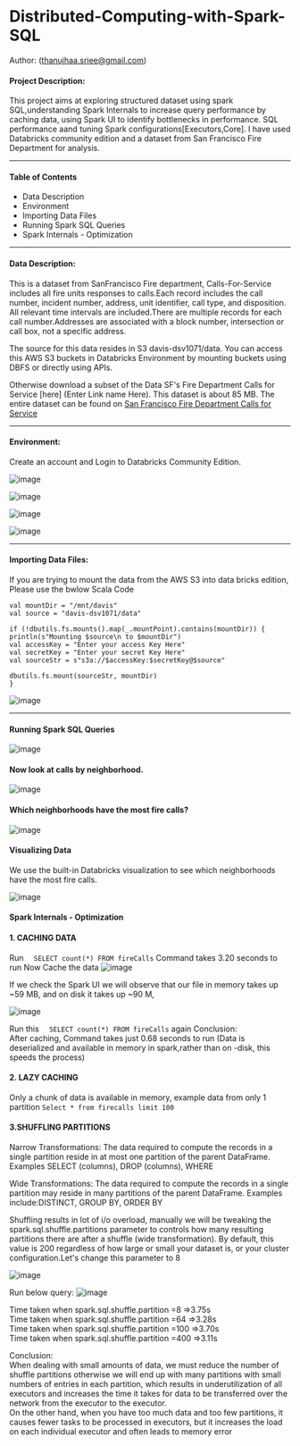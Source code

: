 # Distributed-Computing-with-Spark-SQL
Author: (thanujhaa.sriee@gmail.com)</br>

#### Project Description:<br>
This project aims at exploring structured dataset using spark SQL,understanding Spark Internals to increase query performance by caching data, using Spark UI to identify bottlenecks in performance. SQL performance aand  tuning Spark configurations[Executors,Core]. I have used Databricks community edition and a dataset from San Francisco Fire Department for analysis.

<hr>

#### Table of Contents
* Data Description
* Environment
* Importing Data Files
* Running Spark SQL Queries
* Spark Internals - Optimization

<hr>

#### Data Description:<br>
This is a dataset from SanFrancisco Fire department, Calls-For-Service includes all fire units responses to calls.Each record includes the call number, incident number, address, unit identifier, call type, and disposition. All relevant time intervals are included.There are multiple records for each call number.Addresses are associated with a block number, intersection or call box, not a specific address.</br>

The source for this data resides in S3 davis-dsv1071/data. You can access this AWS S3 buckets in Databricks Environment by mounting buckets using DBFS or directly using APIs.

Otherwise download a subset of the Data SF's Fire Department Calls for Service [here] (Enter Link name Here). This dataset is about 85 MB.
The entire dataset can be found on [San Francisco Fire Department Calls for Service](https://data.sfgov.org/Public-Safety/Fire-Department-Calls-for-Service/nuek-vuh3/data)</br>

<hr>

#### Environment:</br>

Create an account and Login to Databricks Community Edition.

![image](https://user-images.githubusercontent.com/69738890/100491118-ca534c00-30e6-11eb-868b-4bbe8909a818.png)

![image](https://user-images.githubusercontent.com/69738890/100491124-dfc87600-30e6-11eb-9c03-04769a9f226e.png)

![image](https://user-images.githubusercontent.com/69738890/100491155-1e5e3080-30e7-11eb-9410-e0bcd2f7f260.png)

![image](https://user-images.githubusercontent.com/69738890/100491218-75fc9c00-30e7-11eb-9e76-df11afc3892b.png)

<hr>

#### Importing Data Files:</br>

If you are trying to mount the data from the AWS S3 into data bricks edition, Please use the bwlow Scala Code

```
val mountDir = "/mnt/davis"
val source = "davis-dsv1071/data"

if (!dbutils.fs.mounts().map(_.mountPoint).contains(mountDir)) {
println(s"Mounting $source\n to $mountDir")
val accessKey = "Enter your access Key Here"
val secretKey = "Enter your secret Key Here"
val sourceStr = s"s3a://$accessKey:$secretKey@$source"

dbutils.fs.mount(sourceStr, mountDir)
}
```

![image](https://user-images.githubusercontent.com/69738890/100490743-56637480-30e3-11eb-9143-d42a30d311ab.png)

<hr>

#### Running Spark SQL Queries

![image](https://user-images.githubusercontent.com/69738890/100490775-b528ee00-30e3-11eb-9ff2-577e85ca8bbe.png)

#### Now look at calls by neighborhood.

![image](https://user-images.githubusercontent.com/69738890/100490854-98d98100-30e4-11eb-99c6-7cf91d46a170.png)

#### Which neighborhoods have the most fire calls?

![image](https://user-images.githubusercontent.com/69738890/100490795-e1dd0580-30e3-11eb-8772-364f48c39ba1.png)

#### Visualizing Data

We use the built-in Databricks visualization to see which neighborhoods have the most fire calls.

![image](https://user-images.githubusercontent.com/69738890/100490813-1c46a280-30e4-11eb-81e0-b8602b62c200.png)

#### Spark Internals - Optimization
#### 1. CACHING DATA

Run ```  SELECT count(*) FROM fireCalls```
Command takes 3.20 seconds to run 
Now Cache the data
![image](https://user-images.githubusercontent.com/69738890/100491620-a98cf580-30ea-11eb-9ac8-4325f4bbffc0.png)

If we check the Spark UI we will observe that our file in memory takes up ~59 MB, and on disk it takes up ~90 M,

![image](https://user-images.githubusercontent.com/69738890/100491866-af83d600-30ec-11eb-9775-72f9b93a4e25.png)

Run this ```  SELECT count(*) FROM fireCalls``` again
Conclusion:</br>
After caching, Command takes just 0.68 seconds to run (Data is deserialized and available in memory in spark,rather than on -disk, this speeds the process)

#### 2. LAZY CACHING

Only a chunk of data is available in memory, example data from only 1 partition
```Select * from firecalls limit 100```

#### 3.SHUFFLING PARTITIONS
Narrow Transformations: The data required to compute the records in a single partition reside in at most one partition of the parent DataFrame.
Examples SELECT (columns), DROP (columns), WHERE</br>

Wide Transformations: The data required to compute the records in a single partition may reside in many partitions of the parent DataFrame.
Examples include:DISTINCT, GROUP BY, ORDER BY</br>

Shuffling results in lot of i/o overload, manually we will be tweaking the spark.sql.shuffle.partitions parameter to controls how many resulting partitions there are after a   shuffle (wide transformation). By default, this value is 200 regardless of how large or small your dataset is, or your cluster configuration.Let's change this parameter to 8

![image](https://user-images.githubusercontent.com/69738890/100492310-69307600-30f0-11eb-9766-d34789b799da.png)

Run below query:
![image](https://user-images.githubusercontent.com/69738890/100492367-ecea6280-30f0-11eb-8812-83de2d9ca991.png)</br>

Time taken when spark.sql.shuffle.partition =8  =>3.75s</br>
Time taken when spark.sql.shuffle.partition =64  =>3.28s</br>
Time taken when spark.sql.shuffle.partition =100  =>3.70s</br>
Time taken when spark.sql.shuffle.partition =400  =>3.11s</br>

Conclusion:</br>
When dealing with small amounts of data, we must reduce the number of shuffle partitions otherwise we will end up with many partitions with small numbers of entries in each partition, which results in underutilization of all executors and increases the time it takes for data to be transferred over the network from the executor to the executor.</br>
On the other hand, when you have too much data and too few partitions, it causes fewer tasks to be processed in executors, but it increases the load on each individual executor and often leads to memory error





